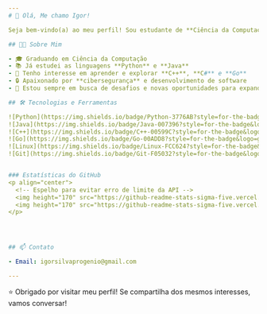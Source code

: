 ```yaml
---
# 👋 Olá, Me chamo Igor!

Seja bem-vindo(a) ao meu perfil! Sou estudante de **Ciência da Computação** e um entusiasta de tecnologia, programação e cibersegurança.

## 👨‍💻 Sobre Mim

- 🎓 Graduando em Ciência da Computação
- 📚 Já estudei as linguagens **Python** e **Java**
- 🚀 Tenho interesse em aprender e explorar **C++**, **C#** e **Go**
- 🔒 Apaixonado por **cibersegurança** e desenvolvimento de software
- 🤝 Estou sempre em busca de desafios e novas oportunidades para expandir meus conhecimentos

## 🛠️ Tecnologias e Ferramentas

![Python](https://img.shields.io/badge/Python-3776AB?style=for-the-badge&logo=python&logoColor=white)
![Java](https://img.shields.io/badge/Java-007396?style=for-the-badge&logo=java&logoColor=white)
![C++](https://img.shields.io/badge/C++-00599C?style=for-the-badge&logo=c%2b%2b&logoColor=white)
![Go](https://img.shields.io/badge/Go-00ADD8?style=for-the-badge&logo=go&logoColor=white)
![Linux](https://img.shields.io/badge/Linux-FCC624?style=for-the-badge&logo=linux&logoColor=black)
![Git](https://img.shields.io/badge/Git-F05032?style=for-the-badge&logo=git&logoColor=white)


### Estatísticas do GitHub
<p align="center">
  <!-- Espelho para evitar erro de limite da API -->
  <img height="170" src="https://github-readme-stats-sigma-five.vercel.app/api?username=HexaMe-bit&show_icons=true&theme=tokyonight&count_private=true" alt="GitHub Stats" />
  <img height="170" src="https://github-readme-stats-sigma-five.vercel.app/api/top-langs/?username=HexaMe-bit&layout=compact&theme=tokyonight" alt="Top Languages" />
</p>




## 📫 Contato

- Email: igorsilvaprogenio@gmail.com 

---
```


⭐️ Obrigado por visitar meu perfil! Se compartilha dos mesmos interesses, vamos conversar!
